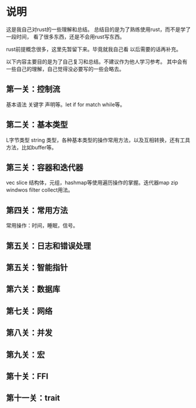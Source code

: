 # 说明

这是我自己对rust的一些理解和总结。
总结目的是为了熟练使用rust，而不是学了一段时间，
看了很多东西，还是不会用rust写东西。


rust前提概念很多，这里先暂留下来。毕竟就我自己看
以后需要的话再补充。

以下内容主要目的是为了自己复习和总结。不建议作为他人学习参考。
其中会有一些自己的理解，自己觉得没必要写的一些会略去。
## 第一关：控制流
基本语法 关键字 声明等。let if for match while等。
## 第二关：基本类型
L字节类型 string 类型，各种基本类型的操作常用方法，以及互相转换，还有工具方法，比如buffer等。
## 第三关：容器和迭代器
vec slice 结构体，元组，hashmap等使用遍历操作的掌握。迭代器map zip windwos filter collect用法。
## 第四关：常用方法
常用操作：时间，睡眠，信号。
## 第五关：日志和错误处理

## 第五关：智能指针
## 第六关：数据库
## 第七关：网络
## 第八关：并发
## 第九关：宏
## 第十关：FFI
## 第十一关：trait